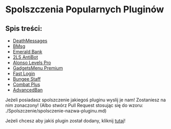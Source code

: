 # Spolszczenia Popularnych Pluginów

## Spis treści:
- [DeathMessages](https://github.com/vBagieta/Minecraft/blob/main/Pluginy/Spolszczenia/spolszczenie-death-messages.md)
- [BMsg](https://github.com/vBagieta/Minecraft/blob/main/Pluginy/Spolszczenia/spolszczenie-bmsg.md)
- [Emerald Bank](https://github.com/vBagieta/Minecraft/blob/main/Pluginy/Spolszczenia/spolszczenie-emerald-bank.md)
- [2LS AntiBot](https://github.com/vBagieta/Minecraft/blob/main/Pluginy/Spolszczenia/spolszczenie-2ls-antibot.md)
- [Alonso Levels Pro](https://github.com/vBagieta/Minecraft/blob/main/Pluginy/Spolszczenia/spolszczenie-alonsolevelspro.md)
- [GadgetsMenu Premium](https://github.com/vBagieta/Minecraft/blob/main/Pluginy/Spolszczenia/spolszczenie-gadgetsmenu-premium.md)
- [Fast Login](https://github.com/vBagieta/Minecraft/blob/main/Pluginy/Spolszczenia/spolszczenie-fastlogin.md)
- [Bungee Staff](https://github.com/vBagieta/Minecraft/blob/main/Pluginy/Spolszczenia/spolszczenie-bungeestaff.md)
- [Combat Plus](https://github.com/vBagieta/Minecraft/blob/main/Pluginy/Spolszczenia/spolszczenie-combatplus.md)
- [AdvancedBan](https://github.com/vBagieta/CatCode-DOCS/blob/main/Pluginy/Spolszczenia/spolszczenie_advancedban.md)

Jeżeli posiadasz spolszczenie jakiegoś pluginu wyslij je nam! Zostaniesz na nim zonaczony! (Albo stwórz Pull Request stosując się do wzoru: ./Spolszczenie/spolsczenie-nazwa-pluginu.md)

Jeżeli chcesz aby jakiś plugin został dodany, kliknij [tutaj](https://github.com/vBagieta/Minecraft/issues)!
